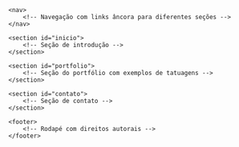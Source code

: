 <body>
    <header>
        <!-- Cabeçalho com o nome e descrição do artista -->
    </header>

    <nav>
        <!-- Navegação com links âncora para diferentes seções -->
    </nav>

    <section id="inicio">
        <!-- Seção de introdução -->
    </section>

    <section id="portfolio">
        <!-- Seção do portfólio com exemplos de tatuagens -->
    </section>

    <section id="contato">
        <!-- Seção de contato -->
    </section>

    <footer>
        <!-- Rodapé com direitos autorais -->
    </footer>
</body>
